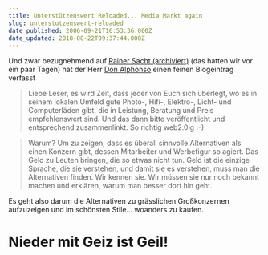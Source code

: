 ```yaml
---
title: Unterstützenswert Reloaded... Media Markt again
slug: unterstutzenswert-reloaded
date_published: 2006-09-21T16:53:36.000Z
date_updated: 2018-08-22T09:37:44.000Z
---
```


Und zwar bezugnehmend auf [Rainer Sacht (archiviert)](http://web.archive.org/web/20070225020753/http://www.thafaker.de:80/?p=1339) (das hatten wir vor ein paar Tagen) hat der Herr [Don Alphonso](http://rebellmarkt.blogger.de/stories/561688/) einen feinen Blogeintrag verfasst

> Liebe Leser,
> es wird Zeit, dass jeder von Euch sich überlegt, wo es in seinem lokalen Umfeld gute Photo-, Hifi-, Elektro-, Licht- und Computerläden gibt, die in Leistung, Beratung und Preis empfehlenswert sind. Und das dann bitte veröffentlicht und entsprechend zusammenlinkt. So richtig web2.0ig :-)

> Warum? Um zu zeigen, dass es überall sinnvolle Alternativen als einen Konzern gibt, dessen Mitarbeiter und Werbefigur so agiert. Das Geld zu Leuten bringen, die so etwas nicht tun. Geld ist die einzige Sprache, die sie verstehen, und damit sie es verstehen, muss man die Alternativen finden. Wir kennen sie. Wir müssen sie nur noch bekannt machen und erklären, warum man besser dort hin geht.

Es geht also darum die Alternativen zu grässlichen Großkonzernen aufzuzeigen und im schönsten Stile... woanders zu kaufen.

# **Nieder mit Geiz ist Geil!**
